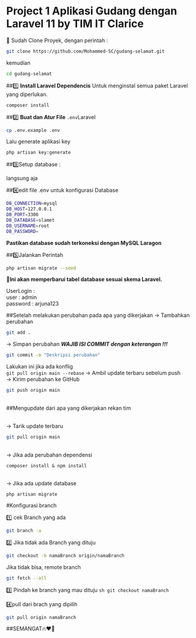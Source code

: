# Project 1 Aplikasi Gudang dengan Laravel 11 by TIM IT Clarice

📌 Sudah Clone Proyek, dengan perintah :
```sh
git clone https://github.com/Mohammed-SC/gudang-selamat.git
```
kemudian
```sh
cd gudang-selamat
```

##1️⃣ **Install Laravel Dependencis**
Untuk menginstal semua paket Laravel yang diperlukan. 
```sh
composer install
```
##2️⃣ **Buat dan Atur File** `.env`Laravel 
```sh
cp .env.example .env
```
Lalu generate aplikasi key
```sh 
php artisan key:generate
```

##3️⃣Setup database :

langsung aja

##4️⃣edit file .env untuk konfigurasi Database <br>
```sh
DB_CONNECTION=mysql
DB_HOST=127.0.0.1
DB_PORT=3306
DB_DATABASE=slamet
DB_USERNAME=root
DB_PASSWORD=
```
**Pastikan database sudah terkoneksi dengan MySQL Laragon**

##5️⃣Jalankan Perintah
```sh
php artisan migrate --seed
```
**🚀Ini akan memperbarui tabel database sesuai skema Laravel.**

UserLogin :
<br>user : admin
<br>password : arjuna123

##Setelah melakukan perubahan pada apa yang dikerjakan
→ Tambahkan perubahan
```sh
git add .
```
→ Simpan perubahan
***WAJIB ISI COMMIT dengan keterangan !!!***
```sh
git commit -m "Deskripsi perubahan"
```
Lakukan ini jika ada konflig
<br>```git pull origin main --rebase``` → Ambil update terbaru sebelum push
<br>→ Kirim perubahan ke GitHub
```sh
git push origin main
```
<br>
##Mengupdate dari apa yang dikerjakan rekan tim

<br>→ Tarik update terbaru
```sh
git pull origin main
```
<br>→ Jika ada perubahan dependensi
```
composer install & npm install
```
<br>→ Jika ada update database
```
php artisan migrate
``` 
#Konfigurasi branch 


1️⃣ cek Branch yang ada

```sh
git branch -a
```


2️⃣ Jika tidak ada Branch yang dituju

```sh
git checkout -b namaBranch origin/namaBranch
```

Jika tidak bisa, remote branch
```sh
git fetch --all
```


3️⃣ Pindah ke branch yang mau dituju
``sh
git checkout namaBranch
``


4️⃣pull dari brach yang dipilih
```sh
git pull origin namaBranch
```





##SEMANGAT🔥❤️‍🔥

